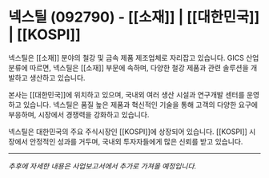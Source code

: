 # 넥스틸 (092790) - [[소재]] | [[대한민국]] | [[KOSPI]]

넥스틸은 [[소재]] 분야의 철강 및 금속 제품 제조업체로 자리잡고 있습니다. GICS 산업분류에 따르면, 넥스틸은 [[소재]] 부문에 속하며, 다양한 철강 제품과 관련 솔루션을 개발하고 생산하고 있습니다.

본사는 [[대한민국]]에 위치하고 있으며, 국내외 여러 생산 시설과 연구개발 센터를 운영하고 있습니다. 넥스틸은 품질 높은 제품과 혁신적인 기술을 통해 고객의 다양한 요구에 부응하며, 시장에서 경쟁력을 강화하고 있습니다.

넥스틸은 대한민국의 주요 주식시장인 [[KOSPI]]에 상장되어 있습니다. [[KOSPI]] 시장에서 안정적인 성과를 거두며, 국내외 투자자들에게 많은 신뢰를 받고 있습니다.

---

_추후에 자세한 내용은 사업보고서에서 추가로 가져올 예정입니다._

